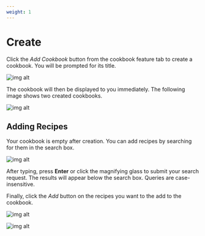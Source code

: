 ```yaml
---
weight: 1
---
```


# Create

Click the *Add Cookbook* button from the cookbook feature tab to create a cookbook. 
You will be prompted for its title. 

![img alt](/img/features/cookbooks/cookbook-add.png)

The cookbook will then be displayed to you immediately. The following image shows two created cookbooks.

![img alt](/img/features/cookbooks/cookbooks-view.png)

## Adding Recipes

Your cookbook is empty after creation. You can add recipes by searching for them in the search box.

![img alt](/img/features/cookbooks/cookbook-no-recipes.png)

After typing, press **Enter** or click the magnifying glass to submit your search request. The results will
appear below the search box. Queries are case-insensitive.

Finally, click the *Add* button on the recipes you want to the add to the cookbook.

![img alt](/img/features/cookbooks/cookbook-search-results-add.png)

![img alt](/img/features/cookbooks/cookbook-recipe-added.png)
